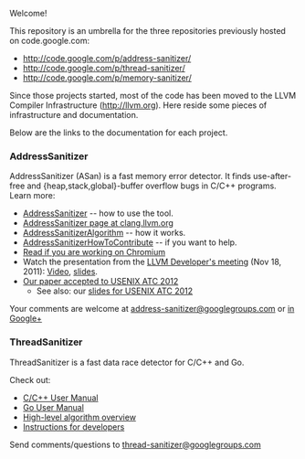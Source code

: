 Welcome!

This repository is an umbrella for the three repositories previously hosted on code.google.com:
* http://code.google.com/p/address-sanitizer/
* http://code.google.com/p/thread-sanitizer/
* http://code.google.com/p/memory-sanitizer/

Since those projects started, most of the code has been moved to the LLVM Compiler Infrastructure (http://llvm.org). Here reside some pieces of infrastructure and documentation.

Below are the links to the documentation for each project.

### AddressSanitizer
AddressSanitizer (ASan) is a fast memory error detector. 
It finds use-after-free and {heap,stack,global}-buffer overflow bugs in C/C++ programs. 
Learn more:

* [AddressSanitizer](AddressSanitizer) -- how to use the tool.
* [AddressSanitizer page at clang.llvm.org](http://clang.llvm.org/docs/AddressSanitizer.html)
* [AddressSanitizerAlgorithm](AddressSanitizerAlgorithm) -- how it works.
* [AddressSanitizerHowToContribute](AddressSanitizerHowToContribute) -- if you want to help.
* [Read if you are working on Chromium](https://sites.google.com/a/chromium.org/dev/developers/testing/addresssanitizer)
* Watch the presentation from the [LLVM Developer's meeting](http://llvm.org/devmtg/2011-11/) (Nov 18, 2011): [Video](http://www.youtube.com/watch?v=CPnRS1nv3_s), [slides](http://llvm.org/devmtg/2011-11/Serebryany_FindingRacesMemoryErrors.pdf).
* [Our paper accepted to USENIX ATC 2012](http://research.google.com/pubs/pub37752.html)
  * See also: our [slides for USENIX ATC 2012](https://docs.google.com/presentation/d/19OSgb1N9Ezef39Blb-5lkzycq7-tMtAvy825FofyrmY/edit#slide=id.p14)

Your comments are welcome at address-sanitizer@googlegroups.com or [in Google+](https://plus.google.com/117014197169958493500)

### ThreadSanitizer
ThreadSanitizer is a fast data race detector for C/C++ and Go.

Check out:

 * [C/C++ User Manual](ThreadSanitizerCppManual)
 * [Go User Manual](ThreadSanitizerGoManual)
 * [High-level algorithm overview](ThreadSanitizerAlgorithm)
 * [Instructions for developers](ThreadSanitizerDevelopment)

Send comments/questions to thread-sanitizer@googlegroups.com
